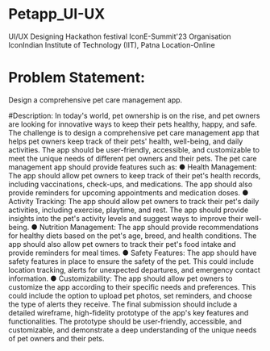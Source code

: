 # Petapp_UI-UX
UI/UX Designing Hackathon
festival IconE-Summit'23
Organisation IconIndian Institute of Technology (IIT), Patna
Location-Online


# Problem Statement: 
Design a comprehensive pet care management app.

#Description:
In today's world, pet ownership is on the rise, and pet owners are looking for innovative ways to
keep their pets healthy, happy, and safe. The challenge is to design a comprehensive pet care
management app that helps pet owners keep track of their pets' health, well-being, and daily
activities. The app should be user-friendly, accessible, and customizable to meet the unique
needs of different pet owners and their pets.
The pet care management app should provide features such as:
● Health Management: The app should allow pet owners to keep track of their pet's health
records, including vaccinations, check-ups, and medications. The app should also
provide reminders for upcoming appointments and medication doses.
● Activity Tracking: The app should allow pet owners to track their pet's daily activities,
including exercise, playtime, and rest. The app should provide insights into the pet's
activity levels and suggest ways to improve their well-being.
● Nutrition Management: The app should provide recommendations for healthy diets
based on the pet's age, breed, and health conditions. The app should also allow pet
owners to track their pet's food intake and provide reminders for meal times.
● Safety Features: The app should have safety features in place to ensure the safety of
the pet. This could include location tracking, alerts for unexpected departures, and
emergency contact information.
● Customizability: The app should allow pet owners to customize the app according to
their specific needs and preferences. This could include the option to upload pet photos,
set reminders, and choose the type of alerts they receive.
The final submission should include a detailed wireframe, high-fidelity prototype of the app's key
features and functionalities. The prototype should be user-friendly, accessible, and
customizable, and demonstrate a deep understanding of the unique needs of pet owners and
their pets.
